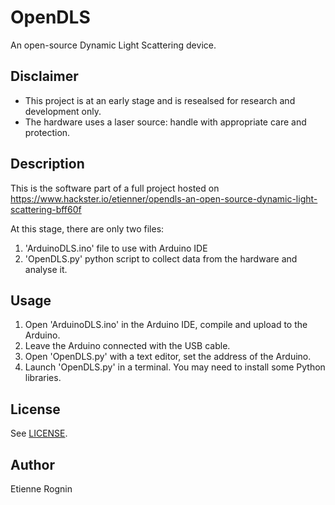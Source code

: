 # OpenDLS

An open-source Dynamic Light Scattering device.

## Disclaimer

* This project is at an early stage and is resealsed for research and development only.
* The hardware uses a laser source: handle with appropriate care and protection.

## Description

This is the software part of a full project hosted on https://www.hackster.io/etienner/opendls-an-open-source-dynamic-light-scattering-bff60f

At this stage, there are only two files: 
1. 'ArduinoDLS.ino' file to use with Arduino IDE
2. 'OpenDLS.py' python script to collect data from the hardware and analyse it.

## Usage

1. Open 'ArduinoDLS.ino' in the Arduino IDE, compile and upload to the Arduino.
2. Leave the Arduino connected with the USB cable.
3. Open 'OpenDLS.py' with a text editor, set the address of the Arduino.
4. Launch 'OpenDLS.py' in a terminal. You may need to install some Python libraries.


## License

See [LICENSE](LICENSE).

## Author

Etienne Rognin
